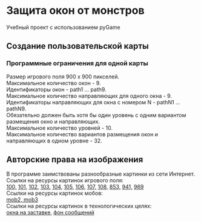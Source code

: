 # Защита окон от монстров
Учебный проект с использованием pyGame

## Создание пользовательской карты    
### Программные ограничения для одной карты
Размер игрового поля 900 х 900 пикселей.  
Максимальное количество окон - 9.  
Идентификаторы окон - path1 … path9.  
Максимальное количество направляющих для одного окна - 9.  
Идентификаторы направляющих для окна с номером N - pathN1 … pathN9.  
Обязательно должен быть хотя бы один уровень с одним вариантом размещения окно и направляющих.  
Максимальное количество уровней - 10.   
Максимальное количество вариантов размещения окон и направляющих в одном уровне - 32.
  
## Авторские права на изображения

В программе заимствованы разнообразные картинки из сети Интернет.   
Ссылки на ресурсы картинок игрового поля:    
[100,](https://in.pinterest.com/pin/watercolor-on-instagram-check-out-botanicartsgallery-artist-fnkdesigns-more-ar--326862885464859201/)
[101,](https://www.freepik.com/premium-ai-image/house-with-windows-front-style-minimalist-line-art_137011468.htm)
[102,](https://ru.dreamstime.com/%D1%8D%D1%81%D0%BA%D0%B8%D0%B7-%D0%B8%D0%BB%D0%BB%D1%8E%D1%81%D1%82%D1%80%D0%B0%D1%86%D0%B8%D1%8F-%D1%81%D1%82%D0%B8%D0%BB%D1%8C-%D0%BC%D1%83%D0%BB%D1%8C%D1%82%D1%84%D0%B8%D0%BB%D1%8C%D0%BC%D0%B0-%D0%BA%D0%B8%D1%80%D0%BF%D0%B8%D1%87%D0%BD%D1%8B%D0%B9-%D0%B4%D0%BE%D0%BC-%D1%81-%D0%BE%D0%BA%D0%BD%D0%B0%D0%BC%D0%B8-%D0%B8-image222257705)
[103,](https://ru.pinterest.com/pin/cours-de-peinture-en-ligne-aquarelle-et-acrylique-cours-dart-en-ligne-cours-de-peinture-lhuile--35817759528619885/)
[104,](https://kr.pinterest.com/pin/489555422015766198/)
[105,](https://www.vectorstock.com/royalty-free-vector/winter-vacations-christmas-vector-22622440)
[106,](https://www.istockphoto.com/se/vektor/royal-bl%C3%A5-sagoslott-eller-palace-bygga-vektorillustration-gm850956364-139771155)
[107,](https://ru.freepik.com/premium-vector/cute-cartoon-fairy-princess-castle-house-king-queen-with-blue-roof-isolate-palace_22403166.htm)
[108,](https://ru.pinterest.com/pin/1146869861358423975/)
[853,](https://play.google.com/store/apps/details?id=happy.paint.coloring.color.number)
[941,](https://play.google.com/store/apps/details?id=happy.paint.coloring.color.number)
[969](https://play.google.com/store/apps/details?id=happy.paint.coloring.color.number)  
Ссылки на ресурсы картинок мобов:    
[mob2, mob3](https://astro9811.itch.io/alien-annihilation)  
Ссылки на ресурсы картинок в технологических целях:    
[окна на заставке,](https://www.vectorstock.com/royalty-free-vector/window-with-glass-and-wooden-frame-vector-36755161)
[фон сообщений](https://www.vecteezy.com/free-vector/abstract-beach-background)  
